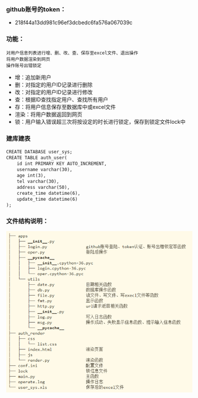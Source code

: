 ### github账号的token：
 - 218f44a13dd981c96ef3dcbedc6fa576a067039c
### 功能：
    对用户信息列表进行增、删、改、查、保存至excel文件、退出操作
    将用户数据渲染到网页
    操作账号出错锁定
 - 增：追加新用户
 - 删：对指定的用户ID记录进行删除
 - 改：对指定的用户ID记录进行修改
 - 查：根据ID查找指定用户、查找所有用户
 - 存：将用户信息保存至数据库中或excel文件
 - 渲染：将用户数据返回到网页
 - 锁：用户输入错误超三次将按设定的时长进行锁定，保存到锁定文件lock中
### 建库建表
    CREATE DATABASE user_sys;
    CREATE TABLE auth_user(
        id int PRIMARY KEY AUTO_INCREMENT,
        username varchar(30),
        age int(3),
        tel varchar(30),
        address varchar(50),
        create_time datetime(6),
        update_time datetime(6)
    );

### 文件结构说明：
![](dir.png)